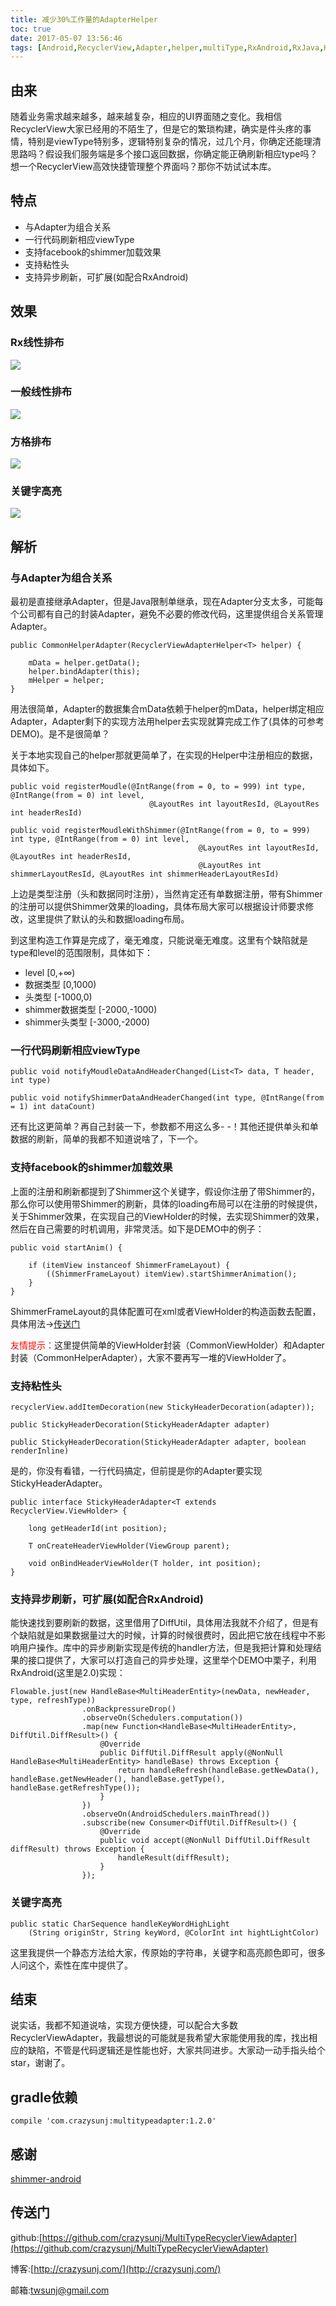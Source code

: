 ```yaml
---
title: 减少30%工作量的AdapterHelper
toc: true
date: 2017-05-07 13:56:46
tags: [Android,RecyclerView,Adapter,helper,multiType,RxAndroid,RxJava,HighLight,DiffUtil]
---
```


## 由来
随着业务需求越来越多，越来越复杂，相应的UI界面随之变化。我相信RecyclerView大家已经用的不陌生了，但是它的繁琐构建，确实是件头疼的事情，特别是viewType特别多，逻辑特别复杂的情况，过几个月，你确定还能理清思路吗？假设我们服务端是多个接口返回数据，你确定能正确刷新相应type吗？想一个RecyclerView高效快捷管理整个界面吗？那你不妨试试本库。

<!--  more-->

## 特点

* 与Adapter为组合关系
* 一行代码刷新相应viewType
* 支持facebook的shimmer加载效果
* 支持粘性头
* 支持异步刷新，可扩展(如配合RxAndroid)

## 效果
### Rx线性排布
![](/img/adapterHelper1.gif)

### 一般线性排布
![](/img/adapterHelper2.gif)

### 方格排布
![](/img/adapterHelper3.gif)

### 关键字高亮
![](/img/adapterHelper4.gif)

## 解析
### 与Adapter为组合关系
最初是直接继承Adapter，但是Java限制单继承，现在Adapter分支太多，可能每个公司都有自己的封装Adapter，避免不必要的修改代码，这里提供组合关系管理Adapter。

```
public CommonHelperAdapter(RecyclerViewAdapterHelper<T> helper) {

    mData = helper.getData();
    helper.bindAdapter(this);
    mHelper = helper;
}
```

用法很简单，Adapter的数据集合mData依赖于helper的mData，helper绑定相应Adapter，Adapter剩下的实现方法用helper去实现就算完成工作了(具体的可参考DEMO)。是不是很简单？

关于本地实现自己的helper那就更简单了，在实现的Helper中注册相应的数据，具体如下。

```
public void registerMoudle(@IntRange(from = 0, to = 999) int type, @IntRange(from = 0) int level,
                               @LayoutRes int layoutResId, @LayoutRes int headerResId) 

public void registerMoudleWithShimmer(@IntRange(from = 0, to = 999) int type, @IntRange(from = 0) int level,
                                          @LayoutRes int layoutResId, @LayoutRes int headerResId,
                                          @LayoutRes int shimmerLayoutResId, @LayoutRes int shimmerHeaderLayoutResId)
```

上边是类型注册（头和数据同时注册），当然肯定还有单数据注册，带有Shimmer的注册可以提供Shimmer效果的loading，具体布局大家可以根据设计师要求修改，这里提供了默认的头和数据loading布局。

到这里构造工作算是完成了，毫无难度，只能说毫无难度。这里有个缺陷就是type和level的范围限制，具体如下：

* level [0,+∞)
* 数据类型 [0,1000)
* 头类型 [-1000,0)
* shimmer数据类型 [-2000,-1000)
* shimmer头类型 [-3000,-2000)

### 一行代码刷新相应viewType

```
public void notifyMoudleDataAndHeaderChanged(List<T> data, T header, int type)

public void notifyShimmerDataAndHeaderChanged(int type, @IntRange(from = 1) int dataCount) 
```

还有比这更简单？再自己封装一下，参数都不用这么多- -！其他还提供单头和单数据的刷新，简单的我都不知道说啥了，下一个。

### 支持facebook的shimmer加载效果

上面的注册和刷新都提到了Shimmer这个关键字，假设你注册了带Shimmer的，那么你可以使用带Shimmer的刷新，具体的loading布局可以在注册的时候提供，关于Shimmer效果，在实现自己的ViewHolder的时候，去实现Shimmer的效果，然后在自己需要的时机调用，非常灵活。如下是DEMO中的例子：

```
public void startAnim() {

    if (itemView instanceof ShimmerFrameLayout) {
        ((ShimmerFrameLayout) itemView).startShimmerAnimation();
    }
}
```

ShimmerFrameLayout的具体配置可在xml或者ViewHolder的构造函数去配置，具体用法->[传送门](https://github.com/facebook/shimmer-android)

<font color="red">友情提示：</font>这里提供简单的ViewHolder封装（CommonViewHolder）和Adapter封装（CommonHelperAdapter），大家不要再写一堆的ViewHolder了。

### 支持粘性头

```
recyclerView.addItemDecoration(new StickyHeaderDecoration(adapter));

public StickyHeaderDecoration(StickyHeaderAdapter adapter)

public StickyHeaderDecoration(StickyHeaderAdapter adapter, boolean renderInline)
```

是的，你没有看错，一行代码搞定，但前提是你的Adapter要实现StickyHeaderAdapter。

```
public interface StickyHeaderAdapter<T extends RecyclerView.ViewHolder> {

    long getHeaderId(int position);

    T onCreateHeaderViewHolder(ViewGroup parent);

    void onBindHeaderViewHolder(T holder, int position);
}
```

### 支持异步刷新，可扩展(如配合RxAndroid)

能快速找到要刷新的数据，这里借用了DiffUtil，具体用法我就不介绍了，但是有个缺陷就是如果数据量过大的时候，计算的时候很费时，因此把它放在线程中不影响用户操作。库中的异步刷新实现是传统的handler方法，但是我把计算和处理结果的接口提供了，大家可以打造自己的异步处理，这里举个DEMO中栗子，利用RxAndroid(这里是2.0)实现：

```
Flowable.just(new HandleBase<MultiHeaderEntity>(newData, newHeader, type, refreshType))
                .onBackpressureDrop()
                .observeOn(Schedulers.computation())
                .map(new Function<HandleBase<MultiHeaderEntity>, DiffUtil.DiffResult>() {
                    @Override
                    public DiffUtil.DiffResult apply(@NonNull HandleBase<MultiHeaderEntity> handleBase) throws Exception {
                        return handleRefresh(handleBase.getNewData(), handleBase.getNewHeader(), handleBase.getType(), handleBase.getRefreshType());
                    }
                })
                .observeOn(AndroidSchedulers.mainThread())
                .subscribe(new Consumer<DiffUtil.DiffResult>() {
                    @Override
                    public void accept(@NonNull DiffUtil.DiffResult diffResult) throws Exception {
                        handleResult(diffResult);
                    }
                });
```

### 关键字高亮

```
public static CharSequence handleKeyWordHighLight
    (String originStr, String keyWord, @ColorInt int hightLightColor)
```
这里我提供一个静态方法给大家，传原始的字符串，关键字和高亮颜色即可，很多人问这个，索性在库中提供了。

## 结束

说实话，我都不知道说啥，实现方便快捷，可以配合大多数RecyclerViewAdapter，我最想说的可能就是我希望大家能使用我的库，找出相应的缺陷，不管是代码逻辑还是性能也好，大家共同进步。大家动一动手指头给个star，谢谢了。

## gradle依赖

```
compile 'com.crazysunj:multitypeadapter:1.2.0'
```

## 感谢

[shimmer-android](https://github.com/facebook/shimmer-android)

## 传送门

github:[https://github.com/crazysunj/MultiTypeRecyclerViewAdapter](https://github.com/crazysunj/MultiTypeRecyclerViewAdapter)

博客:[http://crazysunj.com/](http://crazysunj.com/)

邮箱:twsunj@gmail.com


